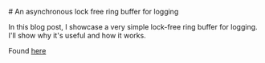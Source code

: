 # An asynchronous lock free ring buffer for logging

In this blog post, I showcase a very simple lock-free ring buffer for logging. I'll show why it's useful and how it works.

Found [here](https://steven-giesel.com/blogPost/11f0ded8-7119-4cfc-b7cf-317ff73fb671)